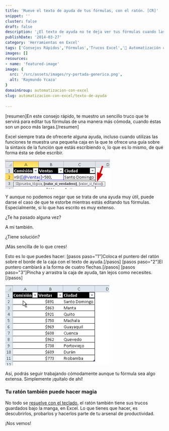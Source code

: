 ```yaml
---
title: 'Mueve el texto de ayuda de tus fórmulas, con el ratón. [CR]'
snippet: ''
cluster: false
draft: false 
description: '¿El texto de ayuda no te deja ver tus fórmulas cuando las escribes en Excel? ¡Pues quítalo de ahí!'
publishDate: '2014-03-27'
category: 'Herramientas en Excel'
tags: ['Consejos Rápidos','Fórmulas','Trucos Excel','🤖 Automatización con Excel']
images: []
resources: 
- name: 'featured-image'
image: {
  src: '/src/assets/images/ry-portada-generica.png',
  alt: 'Raymundo Ycaza'
}
domainGroup: automatizacion-con-excel
slug: automatizacion-con-excel/texto-de-ayuda

---
```


\[resumen\]En este consejo rápido, te muestro un sencillo truco que te servirá para editar tus fórmulas de una manera más cómoda, cuando éstas son un poco más largas.\[/resumen\]

Excel siempre trata de ofrecerte alguna ayuda, incluso cuando utilizas las funciones te muestra una pequeña caja en la que te ofrece una guía sobre la sintaxis de la función que estás escribiendo o, lo que es lo mismo, de qué forma ésta se debe escribir.

![Mover el texto de ayuda con el ratón](/src/assets/images/2023/20140322-mover-la-caja-de-ayuda-con-el-raton000267.png)

Y aunque no podemos negar que se trata de una ayuda muy útil, puede darse el caso de que te estorbe mientras estás editando tus fórmulas. Especialmente, si lo que has escrito es muy extenso.

¿Te ha pasado alguna vez?

A mi también.

¿Tiene solución?

¡Más sencilla de lo que crees!

Esto es lo que puedes hacer: \[pasos paso="1"\]Coloca el puntero del ratón sobre el borde de la caja con el texto de ayuda.\[/pasos\] \[pasos paso="2"\]El puntero cambiará a la forma de cuatro flechas.\[/pasos\] \[pasos paso="3"\]Pincha y arrastra la caja de ayuda, tan lejos como necesites.\[/pasos\]

![Mover el texto de ayuda con el ratón](/src/assets/images/2023/20140322-mover-la-caja-de-ayuda-con-el-raton000266.gif)

Así, podrás seguir trabajando cómodamente aunque tu fórmula sea algo extensa. Simplemente ¡quítalo de ahí!

### Tu ratón también puede hacer magia

No todo se [resuelve con el teclado](http://raymundoycaza.com/11-atajos-de-teclado-para-excel/ "11 Atajos de Teclado para Excel"), el ratón también tiene sus trucos guardados bajo la manga, en Excel. Lo que tienes que hacer, es descubrirlos, probarlos y hacerlos parte de tu arsenal de productividad.

¡Nos vemos!
